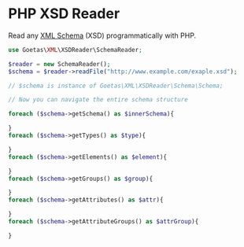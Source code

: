 PHP XSD Reader
==============

Read any [XML Schema](http://www.w3.org/XML/Schema) (XSD) programmatically with PHP.


```php
use Goetas\XML\XSDReader\SchemaReader;

$reader = new SchemaReader();
$schema = $reader->readFile("http://www.example.com/exaple.xsd");

// $schema is instance of Goetas\XML\XSDReader\Schema\Schema;

// Now you can navigate the entire schema structure

foreach ($schema->getSchema() as $innerSchema){

}
foreach ($schema->getTypes() as $type){

}
foreach ($schema->getElements() as $element){

}
foreach ($schema->getGroups() as $group){

}
foreach ($schema->getAttributes() as $attr){

}
foreach ($schema->getAttributeGroups() as $attrGroup){

}


```